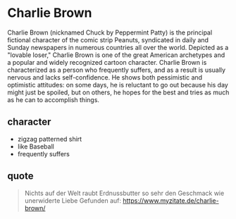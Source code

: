 # Charlie Brown

Charlie Brown (nicknamed Chuck by Peppermint Patty) is the principal fictional character of the comic strip Peanuts, syndicated in daily and Sunday newspapers in numerous countries all over the world. Depicted as a "lovable loser," Charlie Brown is one of the great American archetypes and a popular and widely recognized cartoon character. Charlie Brown is characterized as a person who frequently suffers, and as a result is usually nervous and lacks self-confidence. He shows both pessimistic and optimistic attitudes: on some days, he is reluctant to go out because his day might just be spoiled, but on others, he hopes for the best and tries as much as he can to accomplish things. 

## character

* zigzag patterned shirt
* like Baseball
* frequently suffers

## quote
> Nichts auf der Welt raubt Erdnussbutter so sehr den Geschmack 
> wie unerwiderte Liebe
Gefunden auf: https://www.myzitate.de/charlie-brown/